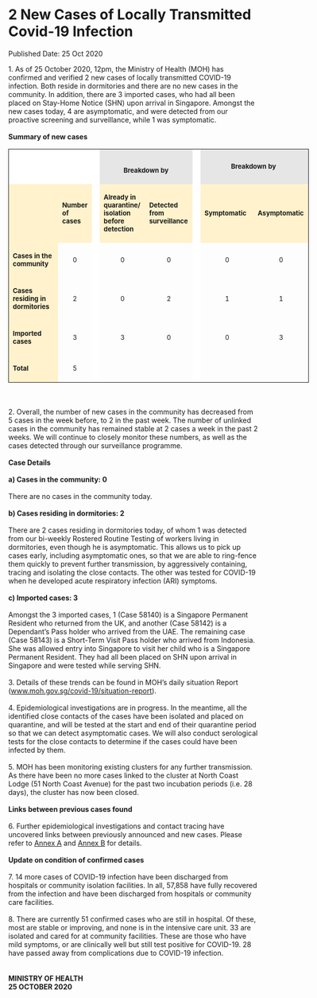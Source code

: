 <html>
    <meta http-equiv="Content-Type" content="text/html; charset=utf-8"/>
    <meta charset="utf-8"/>
    <title>2 New Cases of Locally Transmitted Covid-19 Infection</title>
    <body><h1>2 New Cases of Locally Transmitted Covid-19 Infection</h1>
    <p>Published Date: 25 Oct 2020</p> 1. As of 25 October 2020, 12pm, the Ministry of Health (MOH) has confirmed and verified 2 new cases of locally transmitted COVID-19 infection. Both reside in dormitories and there are no new cases in the community. In addition, there are 3 imported cases, who had all been placed on Stay-Home Notice (SHN) upon arrival in Singapore. Amongst the new cases today, 4 are asymptomatic, and were detected from our proactive screening and surveillance, while 1 was symptomatic.  
<br>
<br><strong>Summary of new cases</strong><br> <table bordercolor="#00000a" style="width: 605px;" border="1" rules="GROUPS" frame="VOID" cellspacing="0" cellpadding="7"> <colgroup> <col width="115"> <col width="46"> <col width="2"> <col width="82"> <col width="82"> <col width="2"> <col width="27"> </colgroup> <colgroup> <col width="41"> <col width="82"> </colgroup> <tbody><tr> <td width="115" height="10" bgcolor="#ffffff"> <p align="RIGHT"><br> </p><span style="font-size: 13px;"> </span></td> <td width="46" bgcolor="#ffffff"> <p><span style="font-size: 13px;"><br> </span></p> </td> <td width="2" valign="TOP" bgcolor="#ffffff"> <p><span style="font-size: 13px;"><br> </span></p> </td> <td width="178" bgcolor="#e7e6e6" colspan="2"> <p align="CENTER"><span style="font-size: 13px;"><strong><br>Breakdown by</strong></span></p> </td> <td width="2" valign="TOP" bgcolor="#ffffff"> <p><span style="font-size: 13px;"><br> </span></p> </td> <td width="27" style="width: 226px; text-align: center; vertical-align: middle;" bgcolor="#e7e6e6" colspan="3"><span style="font-size: 13px;"><strong>Breakdown by</strong>&nbsp; </span></td>  </tr> <tr> <td width="115" height="111" bgcolor="#fff2cc"> <p align="RIGHT"><span style="font-size: 13px;"><br> </span></p> </td> <td width="46" bgcolor="#fff2cc"> <p><span style="font-size: 13px;"><strong>Number of cases</strong></span></p> </td> <td width="2" valign="TOP" bgcolor="#ffffff"> <p><span style="font-size: 13px;"><br> </span></p> </td> <td width="82" bgcolor="#fff2cc"> <p><span style="font-size: 13px;"><strong>Already in quarantine/ isolation before detection</strong></span></p> </td> <td width="82" bgcolor="#fff2cc"> <p><span style="font-size: 13px;"><strong>Detected from surveillance</strong></span></p> </td> <td width="2" valign="TOP" bgcolor="#ffffff"> <p><span style="font-size: 13px;"><br> </span></p> </td> <td width="82" style="width: 109px;" bgcolor="#fff2cc" colspan="2"> <p><span style="font-size: 13px;"><strong>Symptomatic</strong></span></p> </td> <td width="82" bgcolor="#fff2cc"> <p><span style="font-size: 13px;"><strong>Asymptomatic</strong></span></p> </td> </tr> <tr> <td width="115" height="22" bgcolor="#fff2cc"> <p><span style="font-size: 13px;"><strong>Cases in the community</strong></span></p> </td> <td width="46"> <p align="CENTER"><span style="font-size: 13px;">0</span></p> </td> <td width="2" valign="TOP" bgcolor="#ffffff"> <p align="CENTER"><span style="font-size: 13px;"><br> </span></p> </td> <td width="82"> <p align="CENTER"><span style="font-size: 13px;">0</span></p> </td> <td width="82"> <p align="CENTER"><span style="font-size: 13px;">0</span></p> </td> <td width="2" valign="TOP" bgcolor="#ffffff"> <p align="CENTER"><span style="font-size: 13px;"><br> </span></p> </td> <td width="82" style="width: 105px;" colspan="2"> <p align="CENTER"><span style="font-size: 13px;">0</span></p> </td> <td width="82"> <p align="CENTER"><span style="font-size: 13px;">0</span></p> </td> </tr> <tr> <td width="115" height="22" bgcolor="#fff2cc"> <p><span style="font-size: 13px;"><strong>Cases residing in dormitories</strong></span></p> </td> <td width="46"> <p align="CENTER"><span style="font-size: 13px;">2</span></p> </td> <td width="2" valign="TOP" bgcolor="#ffffff"> <p align="CENTER"><span style="font-size: 13px;"><br> </span></p> </td> <td width="82"> <p align="CENTER"><span style="font-size: 13px;">0</span></p> </td> <td width="82"> <p align="CENTER"><span style="font-size: 13px;">2</span></p> </td> <td width="2" valign="TOP" bgcolor="#ffffff"> <p align="CENTER"><span style="font-size: 13px;"><br> </span></p> </td> <td width="82" colspan="2"> <p align="CENTER"><span style="font-size: 13px;">1</span></p> </td> <td width="82"> <p align="CENTER"><span style="font-size: 13px;">1</span></p> </td> </tr> <tr> <td width="115" height="22" bgcolor="#fff2cc"> <p><span style="font-size: 13px;"><strong>Imported cases</strong></span></p> </td> <td width="46"> <p align="CENTER"><span style="font-size: 13px;">3</span></p> </td> <td width="2" valign="TOP" bgcolor="#ffffff"> <p align="CENTER"><span style="font-size: 13px;"><br> </span></p> </td> <td width="82"> <p align="CENTER"><span style="font-size: 13px;">3</span></p> </td> <td width="82"> <p align="CENTER"><span style="font-size: 13px;">0</span></p> </td> <td width="2" valign="TOP" bgcolor="#ffffff"> <p align="CENTER"><span style="font-size: 13px;"><br> </span></p> </td> <td width="82" colspan="2"> <p align="CENTER"><span style="font-size: 13px;">0</span></p> </td> <td width="82"> <p align="CENTER"><span style="font-size: 13px;">3</span></p> </td> </tr> <tr> <td width="115" height="22" bgcolor="#fff2cc"> <p><span style="font-size: 13px;"><strong>Total</strong></span></p> </td> <td width="46"> <p align="CENTER"><span style="font-size: 13px;">5</span></p> </td> <td width="2" valign="TOP" bgcolor="#ffffff"> <p align="CENTER"><span style="font-size: 13px;"><br> </span></p> </td> <td width="82"> <p align="CENTER"><span style="font-size: 13px;"><br> </span></p> </td> <td width="82"> <p align="CENTER"><span style="font-size: 13px;"><br> </span></p> </td> <td width="2" valign="TOP" bgcolor="#ffffff"> <p align="CENTER"><span style="font-size: 13px;"><br> </span></p> </td> <td width="82" colspan="2"> <p align="CENTER"><span style="font-size: 13px;"><br> </span></p> </td> <td width="82"> <p align="CENTER"><span style="font-size: 13px;"><br> </span></p> </td> </tr> </tbody></table> <br><br>2. Overall, the number of new cases in the community has decreased from 5 cases in the week before, to 2 in the past week. The number of unlinked cases in the community has remained stable at 2 cases a week in the past 2 weeks.&nbsp;We will continue to closely monitor these numbers, as well as the cases detected through our surveillance programme.<br><br><strong>Case Details
</strong><br>
<br><strong>a) Cases in the community: 0
</strong><br>
<br>There are no cases in the community today.&nbsp; 
<br>
<br><strong>b) Cases residing in dormitories: 2
</strong><br>
<br>There are 2 cases residing in dormitories today, of whom 1 was detected from our bi-weekly Rostered Routine Testing of workers living in dormitories, even though he is asymptomatic. This allows us to pick up cases early, including asymptomatic ones, so that we are able to ring-fence them quickly to prevent further transmission, by aggressively containing, tracing and isolating the close contacts. The other was tested for COVID-19 when he developed acute respiratory infection (ARI) symptoms. 
<br>
<br><strong>c) Imported cases: 3
</strong><br>
<br>Amongst the 3 imported cases, 1 (Case 58140) is a Singapore Permanent Resident who returned from the UK, and another (Case 58142) is a Dependant’s Pass holder who arrived from the UAE. The remaining case (Case 58143) is a Short-Term Visit Pass holder who arrived from Indonesia. She was allowed entry into Singapore to visit her child who is a Singapore Permanent Resident. They had all been placed on SHN upon arrival in Singapore and were tested while serving SHN.
<br>
<br>3. Details of these trends can be found in MOH’s daily situation Report (<a href="http://www.moh.gov.sg/covid-19/situation-report">www.moh.gov.sg/covid-19/situation-report</a>).
<br>
<br>4. Epidemiological investigations are in progress. In the meantime, all the identified close contacts of the cases have been isolated and placed on quarantine, and will be tested at the start and end of their quarantine period so that we can detect asymptomatic cases. We will also conduct serological tests for the close contacts to determine if the cases could have been infected by them. 
<br>
<br>5. MOH has been monitoring existing clusters for any further transmission. As there have been no more cases linked to the cluster at North Coast Lodge (51 North Coast Avenue) for the past two incubation periods (i.e. 28 days), the cluster has now been closed.
<br>
<br><strong>Links between previous cases found</strong>
<br>
<br>6. Further epidemiological investigations and contact tracing have uncovered links between previously announced and new cases. Please refer to <a title="Annex A" href="/docs/librariesprovider5/default-document-library/annex-a-(25-oct).pdf?sfvrsn=1df15b7_0">Annex A</a>&nbsp;and <a title="Annex B" href="/docs/librariesprovider5/default-document-library/annex-b-(25-oct).pdf?sfvrsn=7272e4a7_0">Annex B</a>&nbsp;for details. 
<br>
<br><strong>Update on condition of confirmed cases
</strong><br>
<br>7. 14 more cases of COVID-19 infection have been discharged from hospitals or community isolation facilities. In all, 57,858 have fully recovered from the infection and have been discharged from hospitals or community care facilities. 
<br>
<br>8. There are currently 51 confirmed cases who are still in hospital. Of these, most are stable or improving, and none is in the intensive care unit. 33 are isolated and cared for at community facilities. These are those who have mild symptoms, or are clinically well but still test positive for COVID-19. 28 have passed away from complications due to COVID-19 infection. 
<br>
<br>
<strong><br>MINISTRY OF HEALTH
<br>25 OCTOBER 2020</strong></body>
</html>